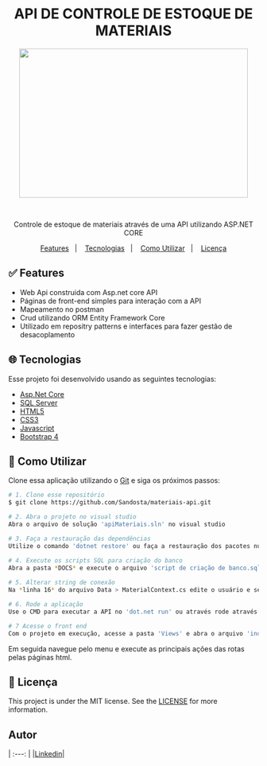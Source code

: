 <h1 align="center">
   API DE CONTROLE DE ESTOQUE DE MATERIAIS
</h1>

<p align="center">
  <img width="460" height="300" src="https://blog.fortestecnologia.com.br/wp-content/uploads/2017/08/conheca-os-5-passos-para-controlar-bem-o-seu-estoque.png">
</p>

</br>
  <p align="center">Controle de estoque de materiais através de uma API utilizando ASP.NET CORE</p>
 
<p align="center">
  <a href="#white_check_mark-Features">Features</a>&nbsp;&nbsp;&nbsp;|&nbsp;&nbsp;&nbsp;
  <a href="#globe_with_meridians-Tecnologias">Tecnologias</a>&nbsp;&nbsp;&nbsp;|&nbsp;&nbsp;&nbsp;
  <a href="#wrench-Como-utilizar">Como Utilizar</a>&nbsp;&nbsp;&nbsp;|&nbsp;&nbsp;&nbsp;
  <a href="#memo-Licença">Licença</a>
</p>



## :white_check_mark: Features

* Web Api construida com Asp.net core API
* Páginas de front-end simples para interação com a API
* Mapeamento no postman
* Crud utilizando ORM Entity Framework Core
* Utilizado em repositry patterns e interfaces para fazer gestão de desacoplamento


## :globe_with_meridians: Tecnologias

Esse projeto foi desenvolvido usando as seguintes tecnologias:

-  [Asp.Net Core](https://docs.microsoft.com/pt-br/aspnet/core/?view=aspnetcore-3.1)
-  [SQL Server](https://www.microsoft.com/pt-br/sql-server/sql-server-downloads)
-  [HTML5](https://developer.mozilla.org/pt-BR/docs/Web/HTML/HTML5)
-  [CSS3](https://developer.mozilla.org/pt-BR/docs/Archive/CSS3)
-  [Javascript](https://developer.mozilla.org/pt-BR/docs/Aprender/JavaScript)
-  [Bootstrap 4](https://getbootstrap.com/docs/4.0/getting-started/introduction/)

## :wrench: Como Utilizar

Clone essa aplicação utilizando o [Git](https://git-scm.com) e siga os próximos passos:

```bash
# 1. Clone esse repositório
$ git clone https://github.com/Sandosta/materiais-api.git

# 2. Abra o projeto no visual studio
Abra o arquivo de solução 'apiMateriais.sln' no visual studio

# 3. Faça a restauração das dependências
Utilize o comando 'dotnet restore' ou faça a restauração dos pacotes nuggets pela interface do visual studio

# 4. Execute os scripts SQL para criação do banco
Abra a pasta *DOCS* e execute o arquivo 'script de criação de banco.sql'
  
# 5. Alterar string de conexão
Na *linha 16* do arquivo Data > MaterialContext.cs edite o usuário e senha utilizado no banco

# 6. Rode a aplicação
Use o CMD para executar a API no 'dot.net run' ou através rode através do visual studio pelo IIS ou selfhost.

# 7 Acesse o front end
Com o projeto em execução, acesse a pasta 'Views' e abra o arquivo 'index.html'
```
Em seguida navegue pelo menu e execute as principais ações das rotas pelas páginas html.


## :memo: Licença 
This project is under the MIT license. See the [LICENSE](https://github.com/lukemorales/react-native-design-code/blob/master/LICENSE) for more information.

## Autor

| :---: |
|[Linkedin](www.linkedin.com/in/sandrameirelesti/)|
